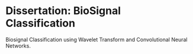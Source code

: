 # Dissertation: BioSignal Classification
Biosignal Classification using Wavelet Transform and Convolutional Neural Networks.
